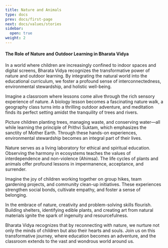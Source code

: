 ```yaml
---
title: Nature and Animals
type: docs
prev: docs/first-page
next: docs/values/stories
sidebar:
  open: true
weight: 2
---
```


#### The Role of Nature and Outdoor Learning in Bharata Vidya

In a world where children are increasingly confined to indoor spaces and digital screens, Bharata Vidya recognizes the transformative power of nature and outdoor learning. By integrating the natural world into the educational curriculum, we foster a profound sense of interconnectedness, environmental stewardship, and holistic well-being.

Imagine a classroom where lessons come alive through the rich sensory experience of nature. A biology lesson becomes a fascinating nature walk, a geography class turns into a thrilling outdoor adventure, and meditation finds its perfect setting amidst the tranquility of trees and rivers.

Picture children planting trees, managing waste, and conserving water—all while learning the principle of Prithvi Suktam, which emphasizes the sanctity of Mother Earth. Through these hands-on experiences, environmental stewardship becomes an integral part of their lives.

Nature serves as a living laboratory for ethical and spiritual education. Observing the harmony in ecosystems teaches the values of interdependence and non-violence (Ahimsa). The life cycles of plants and animals offer profound lessons in impermanence, acceptance, and surrender.

Imagine the joy of children working together on group hikes, team gardening projects, and community clean-up initiatives. These experiences strengthen social bonds, cultivate empathy, and foster a sense of belonging.

In the embrace of nature, creativity and problem-solving skills flourish. Building shelters, identifying edible plants, and creating art from natural materials ignite the spark of ingenuity and resourcefulness.

Bharata Vidya recognizes that by reconnecting with nature, we nurture not only the minds of children but also their hearts and souls. Join us on this transformative journey, where education becomes an adventure, and the classroom extends to the vast and wondrous world around us.